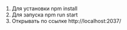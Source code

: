 1. Для установки npm install
2. Для запуска npm run start
3. Открывать по ссылке http://localhost:2037/